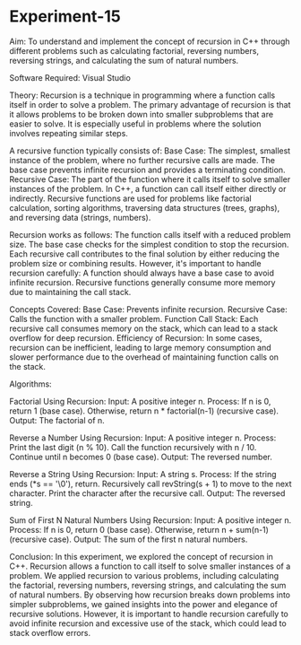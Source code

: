 # Experiment-15
Aim: To understand and implement the concept of recursion in C++ through different problems such as calculating factorial, reversing numbers, reversing strings, and calculating the sum of natural numbers.

Software Required: Visual Studio

Theory: Recursion is a technique in programming where a function calls itself in order to solve a problem. The primary advantage of recursion is that it allows problems to be broken down into smaller subproblems that are easier to solve. It is especially useful in problems where the solution involves repeating similar steps.

A recursive function typically consists of: Base Case: The simplest, smallest instance of the problem, where no further recursive calls are made. The base case prevents infinite recursion and provides a terminating condition. Recursive Case: The part of the function where it calls itself to solve smaller instances of the problem. In C++, a function can call itself either directly or indirectly. Recursive functions are used for problems like factorial calculation, sorting algorithms, traversing data structures (trees, graphs), and reversing data (strings, numbers).

Recursion works as follows: The function calls itself with a reduced problem size. The base case checks for the simplest condition to stop the recursion. Each recursive call contributes to the final solution by either reducing the problem size or combining results. However, it's important to handle recursion carefully: A function should always have a base case to avoid infinite recursion. Recursive functions generally consume more memory due to maintaining the call stack.

Concepts Covered: Base Case: Prevents infinite recursion. Recursive Case: Calls the function with a smaller problem. Function Call Stack: Each recursive call consumes memory on the stack, which can lead to a stack overflow for deep recursion. Efficiency of Recursion: In some cases, recursion can be inefficient, leading to large memory consumption and slower performance due to the overhead of maintaining function calls on the stack.

Algorithms:

Factorial Using Recursion: Input: A positive integer n. Process: If n is 0, return 1 (base case). Otherwise, return n * factorial(n-1) (recursive case). Output: The factorial of n.

Reverse a Number Using Recursion: Input: A positive integer n. Process: Print the last digit (n % 10). Call the function recursively with n / 10. Continue until n becomes 0 (base case). Output: The reversed number.

Reverse a String Using Recursion: Input: A string s. Process: If the string ends (*s == '\0'), return. Recursively call revString(s + 1) to move to the next character. Print the character after the recursive call. Output: The reversed string.

Sum of First N Natural Numbers Using Recursion: Input: A positive integer n. Process: If n is 0, return 0 (base case). Otherwise, return n + sum(n-1) (recursive case). Output: The sum of the first n natural numbers.

Conclusion: In this experiment, we explored the concept of recursion in C++. Recursion allows a function to call itself to solve smaller instances of a problem. We applied recursion to various problems, including calculating the factorial, reversing numbers, reversing strings, and calculating the sum of natural numbers. By observing how recursion breaks down problems into simpler subproblems, we gained insights into the power and elegance of recursive solutions. However, it is important to handle recursion carefully to avoid infinite recursion and excessive use of the stack, which could lead to stack overflow errors.
